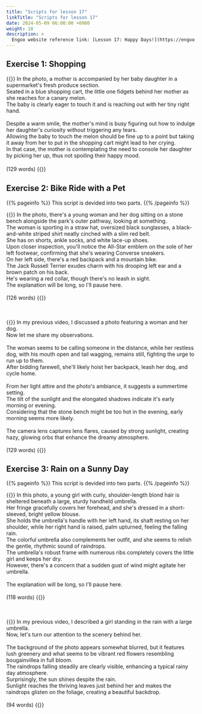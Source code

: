 ```yaml
---
title: "Scripts for lesson 17"
linkTitle: "Scripts for lesson 17"
date: 2024-05-09 06:00:00 +0900
weight: 18
description: >
  Engoo website reference link: [Lesson 17: Happy Days!](https://engoo.com/app/lessons/describing-pictures-intermediate-describing-pictures-happy-days/jzCEEEaQEeeTRUM9_hsgdw?category_id=P_HriMOnEeifo0O-yMP42w&course_id=ZZasjsOnEeiHZVOMC0VfdA)
---
```


## Exercise 1: Shopping

{{<card header="**Script**">}}
In the photo, a mother is accompanied by her baby daughter in a supermarket's fresh produce section.<br/>
Seated in a blue shopping cart, the little one fidgets behind her mother as she reaches for a canary melon.<br/>
The baby is clearly eager to touch it and is reaching out with her tiny right hand.<br/>
<br/>
Despite a warm smile, the mother's mind is busy figuring out how to indulge her daughter's curiosity without triggering any tears. <br/>
Allowing the baby to touch the melon should be fine up to a point but taking it away from her to put in the shopping cart might lead to her crying.<br/>
In that case, the mother is contemplating the need to console her daughter by picking her up, thus not spoiling their happy mood.<br/>
<br/>
(129 words)
{{</card>}}
　

## Exercise 2: Bike Ride with a Pet

{{% pageinfo %}}
This script is devided into two parts.
{{% /pageinfo %}}

{{<card header="**1st script**">}}
In the photo, there's a young woman and her dog sitting on a stone bench alongside the park's outer pathway, looking at something.<br/>
The woman is sporting in a straw hat, oversized black sunglasses, a black-and-white striped shirt neatly cinched with a slim red belt. <br/>
She has on shorts, ankle socks, and white lace-up shoes.<br/>
Upon closer inspection, you'll notice the All-Star emblem on the sole of her left footwear, confirming that she's wearing Converse sneakers. <br/>
On her left side, there's a red backpack and a mountain bike.<br/>
The Jack Russell Terrier exudes charm with his drooping left ear and a brown patch on his back.<br/>
He's wearing a red collar, though there's no leash in sight.<br/>
The explanation will be long, so I'll pause here.<br/>
<br/>
(126 words)
{{</card>}}

　

{{<card header="**2nd script**">}}
In my previous video, I discussed a photo featuring a woman and her dog.<br/>
Now let me share my observations.<br/>
<br/>
The woman seems to be calling someone in the distance, while her restless dog, with his mouth open and tail wagging, remains still, fighting the urge to run up to them. <br/>
After bidding farewell, she'll likely hoist her backpack, leash her dog, and cycle home.<br/>
<br/>
From her light attire and the photo's ambiance, it suggests a summertime setting. <br/>
The tilt of the sunlight and the elongated shadows indicate it's early morning or evening.<br/>
Considering that the stone bench might be too hot in the evening, early morning seems more likely.<br/>
<br/>
The camera lens captures lens flares, caused by strong sunlight, creating hazy, glowing orbs that enhance the dreamy atmosphere.<br/>
<br/>
(129 words)
{{</card>}}

## Exercise 3: Rain on a Sunny Day

{{% pageinfo %}}
This script is devided into two parts.
{{% /pageinfo %}}

{{<card header="**1st script**">}}
In this photo, a young girl with curly, shoulder-length blond hair is sheltered beneath a large, sturdy handheld umbrella. <br/>
Her fringe gracefully covers her forehead, and she's dressed in a short-sleeved, bright yellow blouse. <br/>
She holds the umbrella's handle with her left hand, its shaft resting on her shoulder, while her right hand is raised, palm upturned, feeling the falling rain.<br/>
The colorful umbrella also complements her outfit, and she seems to relish the gentle, rhythmic sound of raindrops.<br/>
The umbrella's robust frame with numerous ribs completely covers the little girl and keeps her dry.<br/>
However, there's a concern that a sudden gust of wind might agitate her umbrella.<br/>
<br/>
The explanation will be long, so I'll pause here.<br/>
<br/>
(118 words)
{{</card>}}

　

{{<card header="**2nd script**">}}
In my previous video, I described a girl standing in the rain with a large umbrella.<br/>
Now, let's turn our attention to the scenery behind her.<br/>
<br/>
The background of the photo appears somewhat blurred, but it features lush greenery and what seems to be vibrant red flowers resembling bougainvillea in full bloom.<br/>
The raindrops falling steadily are clearly visible, enhancing a typical rainy day atmosphere.<br/>
Surprisingly, the sun shines despite the rain.<br/>
Sunlight reaches the thriving leaves just behind her and makes the raindrops glisten on the foliage, creating a beautiful backdrop.<br/>
<br/>
(94 words)
{{</card>}}

